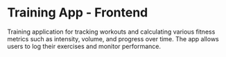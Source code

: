 # Training App - Frontend
Training application for tracking workouts and calculating various fitness metrics such as intensity, volume, and progress over time. The app allows users to log their exercises and monitor performance.
